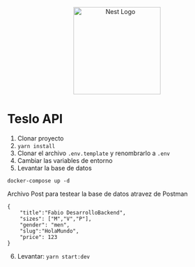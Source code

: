 <p align="center">
  <a href="http://nestjs.com/" target="blank"><img src="https://nestjs.com/img/logo-small.svg" width="200" alt="Nest Logo" /></a>
</p>


# Teslo API

1. Clonar proyecto
2. ```yarn install```
3. Clonar el archivo ```.env.template``` y renombrarlo a ```.env```
4. Cambiar las variables de entorno
5. Levantar la base de datos
```
docker-compose up -d
```
Archivo Post para testear la base de datos atravez de Postman 
```
{
    "title":"Fabio DesarrolloBackend",
    "sizes": ["M","V","P"],
    "gender": "men",
    "slug":"HolaMundo",
    "price": 123
}
```
6. Levantar: ```yarn start:dev```